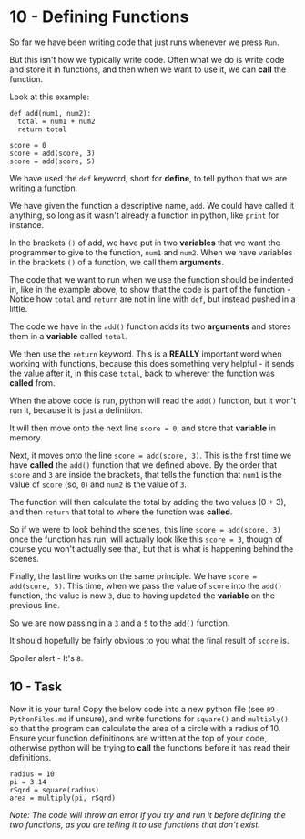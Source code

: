 # 10 - Defining Functions

So far we have been writing code that just runs whenever we press `Run`. 

But this isn't how we typically write code. Often what we do is write code and store it in functions, and then when we want to use it, we can **call** the function. 

Look at this example:
```python3
def add(num1, num2):
  total = num1 + num2
  return total

score = 0
score = add(score, 3)
score = add(score, 5)
```

We have used the `def` keyword, short for **define**, to tell python that we are writing a function. 

We have given the function a descriptive name, `add`. We could have called it anything, so long as it wasn't already a function in python, like `print` for instance.

In the brackets `()` of add, we have put in two **variables** that we want the programmer to give to the function, `num1` and `num2`. When we have variables in the brackets `()` of a function, we call them **arguments**.

The code that we want to run when we use the function should be indented in, like in the example above, to show that the code is part of the function - Notice how `total` and `return` are not in line with `def`, but instead pushed in a little.

The code we have in the `add()` function adds its two **arguments** and stores them in a **variable** called `total`.

We then use the `return` keyword. This is a **REALLY** important word when working with functions, because this does something very helpful - it sends the value after it, in this case `total`, back to wherever the function was **called** from. 

When the above code is run, python will read the `add()` function, but it won't run it, because it is just a definition.

It will then move onto the next line `score = 0`, and store that **variable** in memory. 

Next, it moves onto the line `score = add(score, 3)`. This is the first time we have **called** the `add()` function that we defined above. By the order that `score` and `3` are inside the brackets, that tells the function that `num1` is the value of `score` (so, `0`) and `num2` is the value of `3`. 

The function will then calculate the total by adding the two values (0 + 3), and then `return` that total to where the function was **called**. 

So if we were to look behind the scenes, this line `score = add(score, 3)` once the function has run, will actually look like this `score = 3`, though of course you won't actually see that, but that is what is happening behind the scenes.

Finally, the last line works on the same principle.
We have `score = add(score, 5)`. This time, when we pass the value of `score` into the `add()` function, the value is now `3`, due to having updated the **variable** on the previous line. 

So we are now passing in a `3` and a `5` to the `add()` function. 

It should hopefully be fairly obvious to you what the final result of `score` is.

Spoiler alert - It's `8`.

## 10 - Task

Now it is your turn!
Copy the below code into a new python file (see `09-PythonFiles.md` if unsure), and write functions for `square()` and `multiply()` so that the program can calculate the area of a circle with a radius of 10. Ensure your function definitinons are written at the top of your code, otherwise python will be trying to **call** the functions before it has read their definitions.
```python3
radius = 10
pi = 3.14
rSqrd = square(radius)
area = multiply(pi, rSqrd)
```

*Note: The code will throw an error if you try and run it before defining the two functions, as you are telling it to use functions that don't exist.*